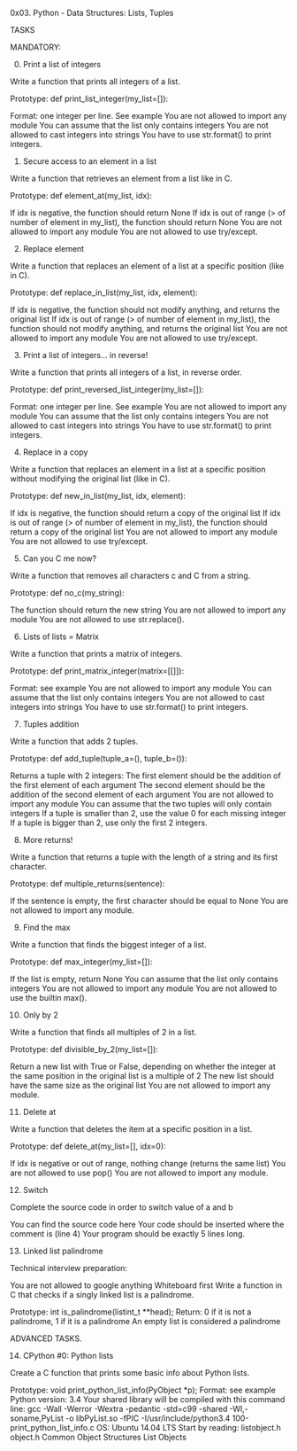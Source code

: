 0x03. Python - Data Structures: Lists, Tuples


TASKS

MANDATORY:

0. Print a list of integers

Write a function that prints all integers of a list.

Prototype: def print_list_integer(my_list=[]):

Format: one integer per line. See example
You are not allowed to import any module
You can assume that the list only contains integers
You are not allowed to cast integers into strings
You have to use str.format() to print integers.


1. Secure access to an element in a list

Write a function that retrieves an element from a list like in C.

Prototype: def element_at(my_list, idx):

If idx is negative, the function should return None
If idx is out of range (> of number of element in my_list), the function should return None
You are not allowed to import any module
You are not allowed to use try/except.


2. Replace element

Write a function that replaces an element of a list at a specific position (like in C).

Prototype: def replace_in_list(my_list, idx, element):

If idx is negative, the function should not modify anything, and returns the original list
If idx is out of range (> of number of element in my_list), the function should not modify anything, and returns the original list
You are not allowed to import any module
You are not allowed to use try/except.


3. Print a list of integers... in reverse!

Write a function that prints all integers of a list, in reverse order.

Prototype: def print_reversed_list_integer(my_list=[]):

Format: one integer per line. See example
You are not allowed to import any module
You can assume that the list only contains integers
You are not allowed to cast integers into strings
You have to use str.format() to print integers.


4. Replace in a copy

Write a function that replaces an element in a list at a specific position without modifying the original list (like in C).

Prototype: def new_in_list(my_list, idx, element):

If idx is negative, the function should return a copy of the original list
If idx is out of range (> of number of element in my_list), the function should return a copy of the original list
You are not allowed to import any module
You are not allowed to use try/except.


5. Can you C me now?

Write a function that removes all characters c and C from a string.

Prototype: def no_c(my_string):

The function should return the new string
You are not allowed to import any module
You are not allowed to use str.replace().


6. Lists of lists = Matrix

Write a function that prints a matrix of integers.

Prototype: def print_matrix_integer(matrix=[[]]):

Format: see example
You are not allowed to import any module
You can assume that the list only contains integers
You are not allowed to cast integers into strings
You have to use str.format() to print integers.


7. Tuples addition

Write a function that adds 2 tuples.

Prototype: def add_tuple(tuple_a=(), tuple_b=()):

Returns a tuple with 2 integers:
The first element should be the addition of the first element of each argument
The second element should be the addition of the second element of each argument
You are not allowed to import any module
You can assume that the two tuples will only contain integers
If a tuple is smaller than 2, use the value 0 for each missing integer
If a tuple is bigger than 2, use only the first 2 integers.


8. More returns!

Write a function that returns a tuple with the length of a string and its first character.

Prototype: def multiple_returns(sentence):

If the sentence is empty, the first character should be equal to None
You are not allowed to import any module.


9. Find the max

Write a function that finds the biggest integer of a list.

Prototype: def max_integer(my_list=[]):

If the list is empty, return None
You can assume that the list only contains integers
You are not allowed to import any module
You are not allowed to use the builtin max().


10. Only by 2

Write a function that finds all multiples of 2 in a list.

Prototype: def divisible_by_2(my_list=[]):

Return a new list with True or False, depending on whether the integer at the same position in the original list is a multiple of 2
The new list should have the same size as the original list
You are not allowed to import any module.


11. Delete at

Write a function that deletes the item at a specific position in a list.

Prototype: def delete_at(my_list=[], idx=0):

If idx is negative or out of range, nothing change (returns the same list)
You are not allowed to use pop()
You are not allowed to import any module.


12. Switch

Complete the source code in order to switch value of a and b

You can find the source code here
Your code should be inserted where the comment is (line 4)
Your program should be exactly 5 lines long.


13. Linked list palindrome

Technical interview preparation:

You are not allowed to google anything
Whiteboard first
Write a function in C that checks if a singly linked list is a palindrome.

Prototype: int is_palindrome(listint_t **head);
Return: 0 if it is not a palindrome, 1 if it is a palindrome
An empty list is considered a palindrome


ADVANCED TASKS.

14. CPython #0: Python lists

Create a C function that prints some basic info about Python lists.

Prototype: void print_python_list_info(PyObject *p);
Format: see example
Python version: 3.4
Your shared library will be compiled with this command line: gcc -Wall -Werror -Wextra -pedantic -std=c99 -shared -Wl,-soname,PyList -o libPyList.so -fPIC -I/usr/include/python3.4 100-print_python_list_info.c
OS: Ubuntu 14.04 LTS
Start by reading:
listobject.h
object.h
Common Object Structures
List Objects
